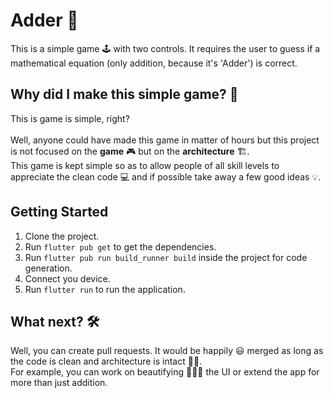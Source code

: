 # Adder 🧮

This is a simple game 🕹 with two controls. It requires the user to guess if a mathematical equation (only addition, because it's 'Adder') is correct.

## Why did I make this simple game? 🤔

This is game is simple, right?\
\
Well, anyone could have made this game in matter of hours but this project is not focused on the <b>game</b> 🎮 but on the <b>architecture</b> 🏗.\
This game is kept simple so as to allow people of all skill levels‍ to appreciate the clean code 💻 and if possible take away a few good ideas 💡.

## Getting Started

1. Clone the project.
2. Run `flutter pub get` to get the dependencies.
3. Run `flutter pub run build_runner build` inside the project for code generation.‍
4. Connect you device.
5. Run `flutter run` to run the application.

## What next? 🛠

Well, you can create pull requests. It would be happily 😃 merged as long as the code is clean and architecture is intact 💪🏻.\
For example, you can work on beautifying 💇🏻‍♀️ the UI or extend the app for more than just addition.
